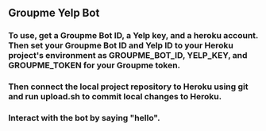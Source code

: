 ## Groupme Yelp Bot

### To use, get a Groupme Bot ID, a Yelp key, and a heroku account. Then set your Groupme Bot ID and Yelp ID to your Heroku project's environment as GROUPME_BOT_ID, YELP_KEY, and GROUPME_TOKEN for your Groupme token. 

### Then connect the local project repository to Heroku using git and run upload.sh to commit local changes to Heroku.

### Interact with the bot by saying "hello".
